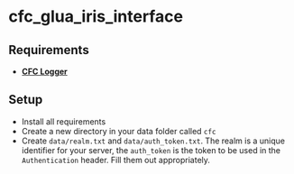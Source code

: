 # cfc_glua_iris_interface

## Requirements
 - **[CFC Logger](https://github.com/CFC-Servers/cfc_logger)**

## Setup
 - Install all requirements
 - Create a new directory in your data folder called `cfc`
 - Create `data/realm.txt` and `data/auth_token.txt`. The realm is a unique identifier for your server, the `auth_token` is the token to be used in the `Authentication` header. Fill them out appropriately.
